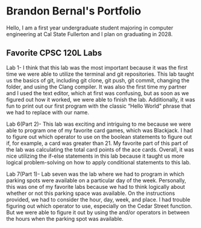 
# Brandon Bernal's Portfolio

Hello, I am a first year undergraduate student majoring in computer engineering at Cal State Fullerton and I plan on graduating in 2028.

## Favorite CPSC 120L Labs

Lab 1- I think that this lab was the most important because it was the first time we were able to utilize the terminal and git repositories. This lab taught us the basics of git, including git clone, git push, git commit, changing the folder, and using the Clang compiler. It was also the first time my partner and I used the text editor, which at first was confusing, but as soon as we figured out how it worked, we were able to finish the lab. Additionally, it was fun to print out our first program with the classic “Hello World” phrase that we had to replace with our name.

Lab 6(Part 2)- This lab was exciting and intriguing to me because we were able to program one of my favorite card games, which was Blackjack. I had to figure out which operator to use on the boolean statements to figure out if, for example, a card was greater than 21. My favorite part of this part of the lab was calculating the total card points of the ace cards. Overall, it was nice utilizing the if-else statements in this lab because it taught us more logical problem-solving on how to apply conditional statements to this lab.

Lab 7(Part 1)- Lab seven was the lab where we had to program in which parking spots were available on a particular day of the week. Personally, this was one of my favorite labs because we had to think logically about whether or not this parking space was available. On the instructions provided, we had to consider the hour, day, week, and place. I had trouble figuring out which operator to use, especially on the Cedar Street function. But we were able to figure it out by using the and/or operators in between the hours when the parking spot was available.